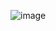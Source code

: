 ![image](https://github.com/LMf-z/-Multifunctional_toolbox/assets/134119171/271bf97d-9e35-4ae4-81b5-12050257016e)
